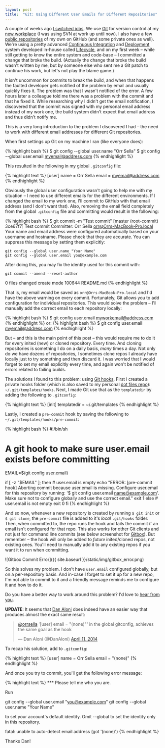 ```yaml
---
layout: post
title:  "Git: Using Different User Emails for Different Repositories"
---
```


A couple of weeks ago [I switched jobs](http://linkedin.com/in/orrsella). We use [Git](http://git-scm.com/) for version control at my [new workplace](http://www.wix.com) (I was using SVN at work up until now). I also have a few [public repositories](https://github.com/orrsella) of my own on GitHub (and some private ones as well). We're using a pretty advanced [Continuous Integration](http://en.wikipedia.org/wiki/Continuous_integration) and [Deployment](http://en.wikipedia.org/wiki/Continuous_delivery) system developed in-house called [Lifecycle](http://wix.io/2013/07/24/lifecycle-wix-integrated-cicd-dashboard/), and on my first week – while still getting to know the entire system and code-base – I committed a change that broke the build. (Actually the change that broke the build wasn't written by me, but by someone else who sent me a Git patch to continue his work, but let's not play the blame game.)

It isn't uncommon for commits to break the build, and when that happens the faulted developer gets notified of the problem by email and usually quickly fixes it. The problem was that I wasn't notified of the error. A few hours later a colleague told me there was a problem with the commit and that he fixed it. While researching why I didn't get the email notification, I discovered that the commit was signed with my personal email address instead of my work one, the build system didn't expect that email address and thus didn't notify me.

This is a very long introduction to the problem I discovered I had – the need to work with different email addresses for different Git repositories.

When first settings up Git on my machine I ran (like everyone does):

{% highlight bash %}
$ git config --global user.name "Orr Sella"
$ git config --global user.email myemail@address.com
{% endhighlight %}

This resulted in the following in my global `.gitconfig` file:

{% highlight text %}
[user]
    name = Orr Sella
    email = myemail@address.com
{% endhighlight %}

Obviously the global user configuration wasn't going to help me with my situation – I need to use different emails for the different environments. If I changed the email to my work one, I'll commit to GitHub with that email address (and I don't want that). Also, removing the email field completely from the global `.gitconfig` file and committing would result in the following:

{% highlight bash %}
$ git commit -m "Test commit"
[master (root-commit) 3ce67f7] Test commit
 Committer: Orr Sella <orr@Orrs-MacBook-Pro.local>
Your name and email address were configured automatically based
on your username and hostname. Please check that they are accurate.
You can suppress this message by setting them explicitly:

    git config --global user.name "Your Name"
    git config --global user.email you@example.com

After doing this, you may fix the identity used for this commit with:

    git commit --amend --reset-author

 0 files changed
 create mode 100644 README.md
{% endhighlight %}

That is, my email would be saved as `orr@Orrs-MacBook-Pro.local` and I'd have the above warning on every commit. Fortunately, Git allows you to add configuration for individual repositories. This would solve the problem – I'll manually add the correct email to each repository locally:

{% highlight bash %}
$ git config user.email myworkemail@address.com
{% endhighlight %}
or:
{% highlight bash %}
$ git config user.email myemail@address.com
{% endhighlight %}

But – and this is the main point of this post – this would require me to do it for every inited (new) or cloned repository. Every time. And cloning repositories is something I do on a daily basis, *many* times a day. Not only do we have dozens of repositories, I sometimes clone repos I already have locally just to try something and then discard it. I was worried that I would forget to set my email explicitly every time, and again won't be notified of errors related to failing builds.

The solutions I found to this problem: using [Git hooks](http://git-scm.com/book/en/Customizing-Git-Git-Hooks). First I created a private hooks folder (which is also saved to my personal [dot files repo](https://github.com/orrsella/dotfiles)): `~/.git/templates/hooks`. Next, I made Git use that as the `templatedir` by adding the following to `.gitconfig`:

{% highlight text %}
[init]
    templatedir = ~/.git/templates
{% endhighlight %}

Lastly, I created a `pre-commit` hook by saving the following to `~/.git/templates/hooks/pre-commit`:

{% highlight bash %}
#!/bin/sh
#
# A git hook to make sure user.email exists before committing

EMAIL=$(git config user.email)

if [ -z "$EMAIL" ]; then
    # user.email is empty
    echo "ERROR: [pre-commit hook] Aborting commit because user.email is missing. Configure user.email for this repository by running: '$ git config user.email name@example.com'. Make sure not to configure globally and use the correct email."
    exit 1
else
    # user.email is not empty
    exit 0
fi
{% endhighlight %}

And so now, whenever a new repository is created by running `$ git init` or `$ git clone`, the `pre-commit` file is added to it's *local* `.git/hooks` folder. Then, when committed to, the repo runs the hook and fails the commit if an email isn't configured for that repo. This also works for other Git clients and not just for command line commits (see below screenshot for [Gitbox](http://gitboxapp.com)). But remember – the hook will only be added to *future* inited/cloned repos, not existing ones. You'll need to manually add it to any existing repos if you want it to run when committing.

![Gitbox Commit Error]({{ site.baseurl }}/static/img/gitbox_error.png)

So this solves my problem. I don't have `user.email` configured globally, but on a per-repository basis. And in-case I forget to set it up for a new repo, I'm not able to commit to it and a friendly message reminds me to configure it and how to do it.

Do you have a better way to work around this problem? I'd love to [hear from you](http://twitter.com/orrsella).

**UPDATE**: It seems that [Dan Aloni](http://twitter.com/DanAloni) does indeed have an easier way that produces almost the exact same result:

<div style="width: 500px; margin: auto;">
<blockquote class="twitter-tweet" lang="en"><p><a href="https://twitter.com/orrsella">@orrsella</a> &#39;[user] email = &quot;(none)&quot;&#39; in the global gitconfig, achieves the same goal as the hook</p>&mdash; Dan Aloni (@DanAloni) <a href="https://twitter.com/DanAloni/statuses/454706398195380224">April 11, 2014</a></blockquote>
<script async src="//platform.twitter.com/widgets.js" charset="utf-8"></script>
</div>

To recap his solution, add to `.gitconfig`:

{% highlight text %}
[user]
	name = Orr Sella
	email = "(none)"
{% endhighlight %}

And once you try to commit, you'll get the following error message:

{% highlight text %}
*** Please tell me who you are.

Run

  git config --global user.email "you@example.com"
  git config --global user.name "Your Name"

to set your account's default identity.
Omit --global to set the identity only in this repository.

fatal: unable to auto-detect email address (got '(none)')
{% endhighlight %}

Thanks Dan!
